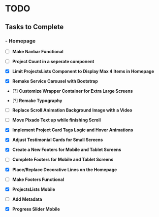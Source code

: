# TODO

## Tasks to Complete

### - Homepage

- [ ] **Make Navbar Functional**

- [ ] **Project Count in a seperate component**

- [x] **Limit ProjectsLists Component to Display Max 4 Items in Homepage**

- [x] **Remake Service Carousel with Bootstrap**

- [?] **Customize Wrapper Container for Extra Large Screens**

- [?] **Remake Typography**

- [ ] **Replace Scroll Animation Background Image with a Video**

- [ ] **Move Pixado Text up while finishing Scroll**

- [x] **Implement Project Card Tags Logic and Hover Animations**

- [x] **Adjust Testimonial Cards for Small Screens**

- [x] **Create a New Footers for Mobile and Tablet Screens**

- [ ] **Complete Footers for Mobile and Tablet Screens**

- [x] **Place/Replace Decorative Lines on the Homepage**

- [ ] **Make Footers Functional**

- [x] **ProjectsLists Mobile**

- [ ] **Add Metadata**

- [x] **Progress Slider Mobile**

